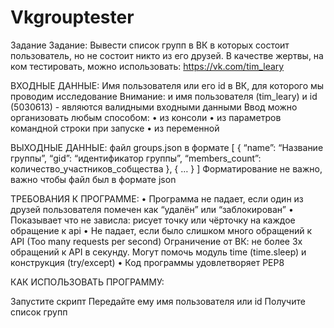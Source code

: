 # Vkgrouptester
Задание
Задание: Вывести список групп в ВК в которых состоит пользователь, но не
состоит никто из его друзей. В качестве жертвы, на ком тестировать, можно
использовать: https://vk.com/tim_leary

ВХОДНЫЕ ДАННЫЕ:
Имя пользователя или его id в ВК, для которого мы проводим
исследование
Внимание: и имя пользователя (tim_leary) и id (5030613) - являются
валидными входными данными
Ввод можно организовать любым способом:
• из консоли
• из параметров командной строки при запуске
• из переменной

ВЫХОДНЫЕ ДАННЫЕ:
файл groups.json в формате
[
{
“name”: “Название группы”,
“gid”: “идентификатор группы”,
“members_count”: количество_участников_собщества
},
{
…
}
]
Форматирование не важно, важно чтобы файл был в формате json

ТРЕБОВАНИЯ К ПРОГРАММЕ:
• Программа не падает, если один из друзей пользователя помечен как “удалён” или
“заблокирован”
• Показывает что не зависла: рисует точку или чёрточку на каждое обращение к api
• Не падает, если было слишком много обращений к API
(Too many requests per second)
Ограничение от ВК: не более 3х обращений к API в секунду.
Могут помочь модуль time (time.sleep) и конструкция (try/except)
• Код программы удовлетворяет PEP8

КАК ИСПОЛЬЗОВАТЬ ПРОГРАММУ: 

Запустите скрипт
Передайте ему имя пользователя или id
Получите список групп
